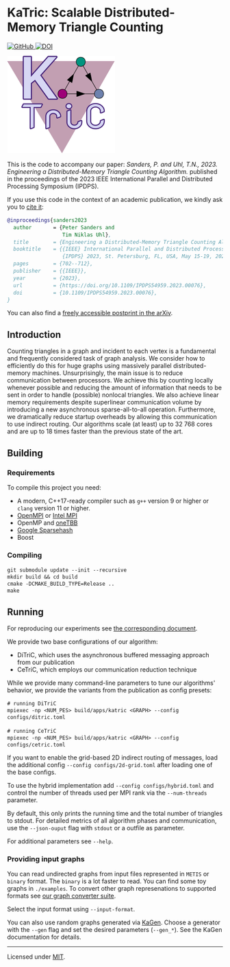 # KaTric: Scalable Distributed-Memory Triangle Counting
[![GitHub](https://img.shields.io/github/license/niklas-uhl/katric)
![DOI](https://zenodo.org/badge/DOI/10.5281/zenodo.7665533.svg)](https://doi.org/10.5281/zenodo.7665533)

![katric logo](./doc/katric.svg)

This is the code to accompany our paper:
_Sanders, P. and Uhl, T.N., 2023. Engineering a Distributed-Memory Triangle Counting Algorithm._ published in the proceedings of the 2023 IEEE International Parallel and Distributed Processing Symposium (IPDPS).

If you use this code in the context of an academic publication, we kindly ask you to [cite it](https://doi.org/10.1109/IPDPS54959.2023.00076):

```bibtex
@inproceedings{sanders2023
  author       = {Peter Sanders and
                  Tim Niklas Uhl},
  title        = {Engineering a Distributed-Memory Triangle Counting Algorithm},
  booktitle    = {{IEEE} International Parallel and Distributed Processing Symposium,
                  {IPDPS} 2023, St. Petersburg, FL, USA, May 15-19, 2023},
  pages        = {702--712},
  publisher    = {{IEEE}},
  year         = {2023},
  url          = {https://doi.org/10.1109/IPDPS54959.2023.00076},
  doi          = {10.1109/IPDPS54959.2023.00076},
}
```

You can also find a [freely accessible postprint in the arXiv](https://arxiv.org/abs/2302.11443).

## Introduction
Counting triangles in a graph and incident to each vertex is a
fundamental and frequently considered task of graph analysis.  We
consider how to efficiently do this for huge graphs using massively
parallel distributed-memory machines. Unsurprisingly, the main
issue is to reduce communication between processors. We achieve this
by counting locally whenever possible and reducing the amount of
information that needs to be sent in order to handle (possible)
nonlocal triangles.  We also achieve linear memory requirements
despite superlinear communication volume by introducing a new
asynchronous sparse-all-to-all operation. Furthermore, we
dramatically reduce startup overheads by allowing this communication
to use indirect routing.  Our algorithms scale (at least) up to 32 768 cores 
and are up to 18 times faster than the previous
state of the art.

## Building

### Requirements
To compile this project you need:
- A modern, C++17-ready compiler such as `g++` version 9 or higher or `clang` version 11 or higher.
- [OpenMPI](https://www.open-mpi.org/) or [Intel MPI](https://www.intel.com/content/www/us/en/developer/tools/oneapi/mpi-library.html#gs.pr0oht)
- OpenMP and [oneTBB](https://oneapi-src.github.io/oneTBB/)
- [Google Sparsehash](https://github.com/sparsehash/sparsehash)
- Boost

### Compiling

```shell
git submodule update --init --recursive
mkdir build && cd build
cmake -DCMAKE_BUILD_TYPE=Release ..
make
```


## Running
For reproducing our experiments see [the corresponding document](./experiments/README.md).

We provide two base configurations of our algorithm:
- DiTriC, which uses the asynchronous buffered messaging approach from our publication 
- CeTriC, which employs our communication reduction technique

While we provide many command-line parameters to tune our algorithms' behavior, we provide the variants from the publication as config presets:
```shell
# running DiTriC
mpiexec -np <NUM_PES> build/apps/katric <GRAPH> --config configs/ditric.toml

# running CeTriC
mpiexec -np <NUM_PES> build/apps/katric <GRAPH> --config configs/cetric.toml
```

If you want to enable the grid-based 2D indirect routing of messages, load the additional config
`--config configs/2d-grid.toml` after loading one of the base configs.

To use the hybrid implementation add `--config configs/hybrid.toml` and control the number of threads used per MPI rank via the `--num-threads` parameter.

By default, this only prints the running time and the total number of triangles to stdout.
For detailed metrics of all algorithm phases and communication, use the `--json-ouput` flag with `stdout` or a outfile as parameter.

For additional parameters see `--help`.

### Providing input graphs
You can read undirected graphs from input files represented in `METIS` or `binary` format. The `binary` is a lot faster to read. You can find some toy graphs in `./examples`.
To convert other graph represenations to supported formats see [our graph converter suite](https://github.com/niklas-uhl/graph-converter).

Select the input format using `--input-format`.

You can also use random graphs generated via [KaGen](https://github.com/sebalamm/kagen).
Choose a generator with the `--gen` flag and set the desired parameters (`--gen_*`). See the KaGen documentation for details.

------------------------------
Licensed under [MIT](./LICENSE).
